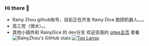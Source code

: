 ### Hi there 👋
- Rainy Zhou github账号，目前正在开发 Rainy Dice 跑团机器人。。。
- 高三党（很水）。。
- 其他小插件和 RainyDice 的 dev分支 欢迎去我的 [gitee主页](https://gitee.com/thunderain_zhou) 查看
![RainyZhou's GitHub stats](https://github-readme-stats.vercel.app/api?username=raininboat&show_icons=true&theme=radical)
[![Top Langs](https://github-readme-stats.vercel.app/api/top-langs?username=raininboat)](https://github.com/anuraghazra/github-readme-stats)


<!--
**raininboat/raininboat** is a ✨ _special_ ✨ repository because its `README.md` (this file) appears on your GitHub profile.

Here are some ideas to get you started:

- 🔭 I’m currently working on ...
- 🌱 I’m currently learning ...
- 👯 I’m looking to collaborate on ...
- 🤔 I’m looking for help with ...
- 💬 Ask me about ...
- 📫 How to reach me: ...
- 😄 Pronouns: ...
- ⚡ Fun fact: ...
-->

